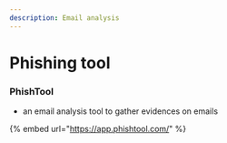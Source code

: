 ```yaml
---
description: Email analysis
---
```


# Phishing tool

### PhishTool

* an email analysis tool to gather evidences on emails

{% embed url="https://app.phishtool.com/" %}
